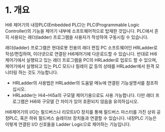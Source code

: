 ﻿# 1. 개요

Hi6 제어기의 내장PLC(Embedded PLC)는 PLC(Programmable Logic Controller)의 기능을 제어기 내부에 소프트웨어적으로 탑재한 것입니다. PLC에서 흔히 사용되는 래더(ladder) 프로그램을 사용자가 작성하여 구동시킬 수 있습니다.

래더(ladder) 프로그램은 현대로봇 전용의 래더 편집 PC 소프트웨어인 HRLadder로 작성/편집하여, 이더넷으로 연결된 Hi6제어기에 다운로드할 수 있습니다. 반대로 Hi6 제어기에서 실행되고 있는 래더 프로그램을 PC의 HRLadder로 업로드 할 수 있으며, 제어기에서 실행되고 있는 PLC 모드나 릴레이 값 등의 상태를 HRLadder에서 원격 모니터링 하는 것도 가능합니다.

* HRLadder의 사용법은 HRLadder의 도움말 메뉴에 연결된 기능설명서를 참조하십시오.
* HRLadder는 Hi4~Hi5a의 구모델 제어기용으로도 사용 가능합니다. 다만 래더 프로그램은 Hi6와 구모델 간 차이가 있어 호환되지 않음을 유의하십시오.

Hi6제어기의 I/O는 필드버스나 리모트I/O 장치를 통해 필드버스 마스터를 가진 상위 공정PLC, 혹은 하위 필드버스 슬레이브 장치들과 연결할 수 있습니다. 내장PLC 기능은 이렇게 연결된 I/O 신호들을 Ladder Logic으로 제어하는 기능입니다.
